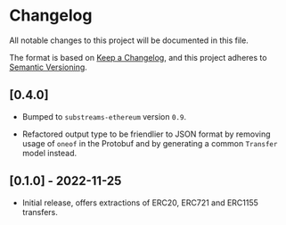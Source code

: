 # Changelog

All notable changes to this project will be documented in this file.

The format is based on [Keep a Changelog](https://keepachangelog.com/en/1.0.0/),
and this project adheres to [Semantic Versioning](https://semver.org/spec/v2.0.0.html).


## [0.4.0]

* Bumped to `substreams-ethereum` version `0.9`.

* Refactored output type to be friendlier to JSON format by removing usage of `oneof` in the Protobuf
  and by generating a common `Transfer` model instead.

## [0.1.0] - 2022-11-25

* Initial release, offers extractions of ERC20, ERC721 and ERC1155 transfers.
